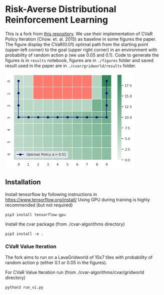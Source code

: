 # Risk-Averse Distributional Reinforcement Learning

This is a fork from [this repository](https://github.com/Silvicek/cvar-algorithms). We use their implementation of CVaR Policy Iteration (Chow. et. al. 2015) as baseline in some figures the paper. The figure display the CVaR(0.01) optimal path from the starting point (upper-left corner) to the goal (upper right corner) in an environment with probability of random action p (we use 0.05 and 0.1). Code to generate the figures is in ``results`` notebook, figures are in ``./figures`` folder and saved result used in the paper are in ``./cvar/gridworld/results`` folder.

![Optimal Path](figures/CVAR_optimal_0.01_0.05.png)


## Installation

Install tensorflow by following instructions in https://www.tensorflow.org/install/
Using GPU during training is highly recommended (but not required)

    pip3 install tensorflow-gpu


Install the cvar package (from ./cvar-algorithms directory)

    pip3 install -e .

### CVaR Value Iteration

The fork aims to run on a LavaGridworld of 10x7 tiles with probability of random action p (either 0.1 or 0.05 in the figures).

For CVaR Value Iteration run (from ./cvar-algorithms/cvar/gridworld directory)

    python3 run_vi.py



